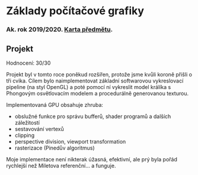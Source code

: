# Základy počítačové grafiky
### Ak. rok 2019/2020. [Karta předmětu](https://www.fit.vut.cz/study/course/13375/.cs).

## Projekt
Hodnocení: 30/30

Projekt byl v tomto roce poněkud rozšířen, protože jsme kvůli koroně přišli o tři cvika. Cílem bylo naimplementovat základní softwarovou vykreslovací pipeline (na styl OpenGL) a poté pomocí ní vykreslit model králíka s Phongovým osvětlovacím modelem a procedurálně generovanou texturou.

Implementovaná GPU obsahuje zhruba:
- obslužné funkce pro správu bufferů, shader programů a dalších záležitostí
- sestavování vertexů
- clipping
- perspective division, viewport transformation
- rasterizace (Pinedův algoritmus)

Moje implementace není nikterak úžasná, efektivní, ale prý byla pořád rychlejší než Miletova referenční… a funguje. 